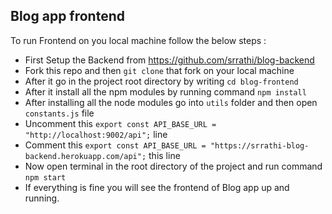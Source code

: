 ## Blog app frontend
To run Frontend on you local machine follow the below steps :
- First Setup the Backend from https://github.com/srrathi/blog-backend
- Fork this repo and then `git clone` that fork on your local machine
- After it go in the project root directory by writing `cd blog-frontend`
- After it install all the npm modules by running command `npm install`
- After installing all the node modules go into `utils` folder and then open `constants.js` file
- Uncomment this `export const API_BASE_URL = "http://localhost:9002/api";` line 
- Comment this `export const API_BASE_URL = "https://srrathi-blog-backend.herokuapp.com/api";` this line
- Now open terminal in the root directory of the project and run command `npm start`
- If everything is fine you will see the frontend of Blog app up and running.
